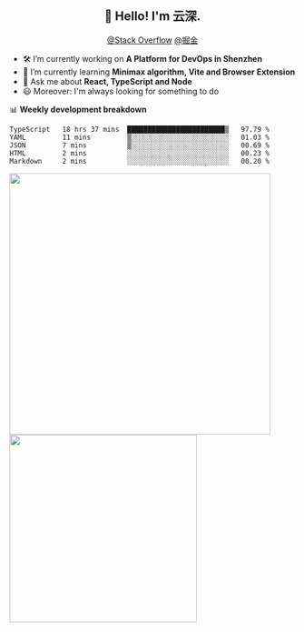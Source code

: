 <h2 align="center">👋 Hello! I'm 云深.</h2>

<div align="center"><a href="https://stackoverflow.com/users/8335317/theprimone">@Stack Overflow</a> <a href="https://juejin.cn/user/2752832849055864">@掘金</a></div>

- 🛠 I’m currently working on **A Platform for DevOps in Shenzhen**
- 🚀 I’m currently learning **Minimax algorithm, Vite and Browser Extension**
- 💬 Ask me about **React, TypeScript and Node**
- 😃 Moreover: I'm always looking for something to do

📊 **Weekly development breakdown**

<!--START_SECTION:waka-->
```text
TypeScript   18 hrs 37 mins  ████████████████████████▒   97.79 % 
YAML         11 mins         ▒░░░░░░░░░░░░░░░░░░░░░░░░   01.03 % 
JSON         7 mins          ▒░░░░░░░░░░░░░░░░░░░░░░░░   00.69 % 
HTML         2 mins          ░░░░░░░░░░░░░░░░░░░░░░░░░   00.23 % 
Markdown     2 mins          ░░░░░░░░░░░░░░░░░░░░░░░░░   00.20 % 
```
<!--END_SECTION:waka-->

<p>
<img align="left" width="460" src="https://github-readme-stats.vercel.app/api?username=theprimone&custom_title=Yuns's Github Stats&theme=graywhite&hide_border=true&disable_animations=true"/> <img align="left" width="330" src="https://github-readme-stats.vercel.app/api/top-langs/?username=theprimone&layout=compact&theme=graywhite&hide_border=true"/>
</p>
